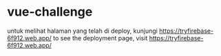 # vue-challenge

untuk melihat halaman yang telah di deploy, kunjungi https://tryfirebase-6f912.web.app/
to see the deployment page, visit https://tryfirebase-6f912.web.app/
